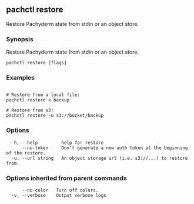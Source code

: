 ## pachctl restore

Restore Pachyderm state from stdin or an object store.

### Synopsis

Restore Pachyderm state from stdin or an object store.

```
pachctl restore [flags]
```

### Examples

```

# Restore from a local file:
pachctl restore < backup

# Restore from s3:
pachctl restore -u s3://bucket/backup
```

### Options

```
  -h, --help         help for restore
      --no-token     Don't generate a new auth token at the beginning of the restore.
  -u, --url string   An object storage url (i.e. s3://...) to restore from.
```

### Options inherited from parent commands

```
      --no-color   Turn off colors.
  -v, --verbose    Output verbose logs
```

